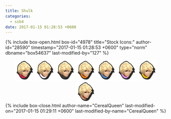 ```yaml
---
title: Shulk
categories:
  - ssb4
date: 2017-01-15 01:28:53 +0600
---
```

{% include box-open.html box-id="4978" title="Stock Icons:" author-id="28590" timestamp="2017-01-15 01:28:53 +0600" type="norm" dbname="box54637" last-modified-by="127" %}
<center><img src="Stock_1.png" /><img src="Stock_2.png" /><img src="Stock_3.png" /><img src="Stock_4.png" /><img src="Stock_5.png" /><img src="Stock_6.png" /><img src="Stock_7.png" /><img src="Stock_8.png" /></center>
{% include box-close.html author-name="CerealQueen" last-modified-on="2017-01-15 01:29:11 +0600" last-modified-by-name="CerealQueen" %}
